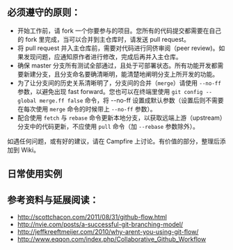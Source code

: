 ## 必须遵守的原则：

* 开始工作前，请 fork 一个你要参与的项目。您所有的代码提交都需要在自己的 fork 里完成，当可以合并到主仓库时，请发送 pull request。
* 将 pull request 并入主仓库前，需要对代码进行同侪审阅（peer review)。如果发现问题，应通知原作者进行修改，完成后再并入主仓库。
* 确保 master 分支所有测试全部通过，且处于可部署状态。所有功能开发都需要新建分支，且分支命名要确清晰明，能清楚地阐明分支上所开发的功能。
* 为了让分支间的历史关系清晰明了，分支间的合并（`merge`）请使用 `--no-ff` 参数，以避免出现 fast forward。您也可以在终端里使用 `git config --global merge.ff false` 命令，将 --no-ff 设置成默认参数（设置后则不需要在每次使用 `merge` 命令的时候带上 `--no-ff` 参数）。
* 配合使用 `fetch` 与 `rebase` 命令更新本地分支，以获取远端上游（upstream）分支中的代码更新，不应使用 `pull` 命令（加 `--rebase` 参数除外）。

如遇任何问题，或有好的建议，请在 Campfire 上讨论。有价值的部分，整理后添加到 Wiki。

## 日常使用实例



## 参考资料与延展阅读：

* http://scottchacon.com/2011/08/31/github-flow.html
* http://nvie.com/posts/a-successful-git-branching-model/
* http://jeffkreeftmeijer.com/2010/why-arent-you-using-git-flow/
* http://www.eqqon.com/index.php/Collaborative_Github_Workflow